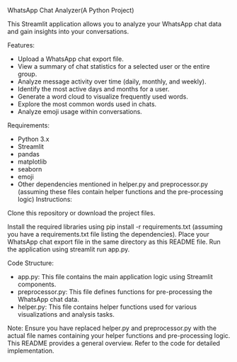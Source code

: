 WhatsApp Chat Analyzer(A Python Project)

This Streamlit application allows you to analyze your WhatsApp chat data and gain insights into your conversations.

Features:

* Upload a WhatsApp chat export file.
* View a summary of chat statistics for a selected user or the entire group.
* Analyze message activity over time (daily, monthly, and weekly).
* Identify the most active days and months for a user.
* Generate a word cloud to visualize frequently used words.
* Explore the most common words used in chats.
* Analyze emoji usage within conversations.


Requirements:

* Python 3.x
* Streamlit
* pandas
* matplotlib
* seaborn
* emoji
* Other dependencies mentioned in helper.py and preprocessor.py (assuming these files contain helper functions and the pre-processing logic)
Instructions:

Clone this repository or download the project files.

Install the required libraries using pip install -r requirements.txt (assuming you have a requirements.txt file listing the dependencies).
Place your WhatsApp chat export file in the same directory as this README file.
Run the application using streamlit run app.py.


Code Structure:

* app.py: This file contains the main application logic using Streamlit components.
* preprocessor.py: This file defines functions for pre-processing the WhatsApp chat data.
* helper.py: This file contains helper functions used for various visualizations and analysis tasks.

Note: Ensure you have replaced helper.py and preprocessor.py with the actual file names containing your helper functions and pre-processing logic.
This README provides a general overview. Refer to the code for detailed implementation.
